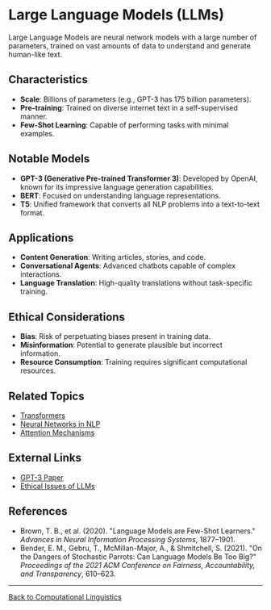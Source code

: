 # Large Language Models (LLMs)

Large Language Models are neural network models with a large number of parameters, trained on vast amounts of data to understand and generate human-like text.

## Characteristics

- **Scale**: Billions of parameters (e.g., GPT-3 has 175 billion parameters).
- **Pre-training**: Trained on diverse internet text in a self-supervised manner.
- **Few-Shot Learning**: Capable of performing tasks with minimal examples.

## Notable Models

- **GPT-3 (Generative Pre-trained Transformer 3)**: Developed by OpenAI, known for its impressive language generation capabilities.
- **BERT**: Focused on understanding language representations.
- **T5**: Unified framework that converts all NLP problems into a text-to-text format.

## Applications

- **Content Generation**: Writing articles, stories, and code.
- **Conversational Agents**: Advanced chatbots capable of complex interactions.
- **Language Translation**: High-quality translations without task-specific training.

## Ethical Considerations

- **Bias**: Risk of perpetuating biases present in training data.
- **Misinformation**: Potential to generate plausible but incorrect information.
- **Resource Consumption**: Training requires significant computational resources.

## Related Topics

- [Transformers](Transformers.md)
- [Neural Networks in NLP](Neural-Networks-in-NLP.md)
- [Attention Mechanisms](Attention-Mechanisms.md)

## External Links

- [GPT-3 Paper](https://arxiv.org/abs/2005.14165)
- [Ethical Issues of LLMs](https://arxiv.org/abs/1906.01985)

## References

- Brown, T. B., et al. (2020). "Language Models are Few-Shot Learners." *Advances in Neural Information Processing Systems*, 1877–1901.
- Bender, E. M., Gebru, T., McMillan-Major, A., & Shmitchell, S. (2021). "On the Dangers of Stochastic Parrots: Can Language Models Be Too Big?" *Proceedings of the 2021 ACM Conference on Fairness, Accountability, and Transparency*, 610–623.

---

[Back to Computational Linguistics](README.md)
